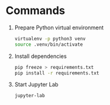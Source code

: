 # Commands

1. Prepare Python virtual environment

    ```bash
    virtualenv -p python3 venv
    source .venv/bin/activate
    ```
2. Install dependencies

    ```bash
    pip freeze > requirements.txt
    pip install -r requirements.txt
    ```

3. Start Jupyter Lab

    ```bash
    jupyter-lab
    ```
